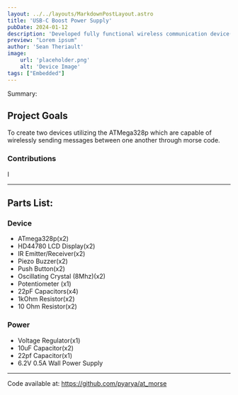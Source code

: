 ```yaml
---
layout: ../../layouts/MarkdownPostLayout.astro
title: 'USB-C Boost Power Supply'
pubDate: 2024-01-12
description: 'Developed fully functional wireless communication device(s), utilizing an ATMega microcontroller, Morse code, and Infrared emitter/receivers, with a group of three other students. My contributions involved designing and writing the code for the communication, user input, and display functionality of these devices, aswell as assisting with schematic design.'
preview: "Lorem ipsum"
author: 'Sean Theriault'
image:
    url: 'placeholder.png'
    alt: 'Device Image'
tags: ["Embedded"]
---
```



Summary: 

## Project Goals
To create two devices utilizing the ATMega328p which are capable of wirelessly sending messages between one another through morse code.


### Contributions
I 
***
## Parts List:
### Device
- ATmega328p(x2)
- HD44780 LCD Display(x2)
- IR Emitter/Receiver(x2)
- Piezo Buzzer(x2)
- Push Button(x2)
- Oscillating Crystal (8Mhz)(x2)
- Potentiometer (x1)
- 22pF Capacitors(x4)
- 1kOhm Resistor(x2)
- 10 Ohm Resistor(x2)

### Power
- Voltage Regulator(x1)
- 10uF Capacitor(x2)
- 22pf Capacitor(x1)
- 6.2V 0.5A Wall Power Supply


***

Code available at: https://github.com/pyarya/at_morse


